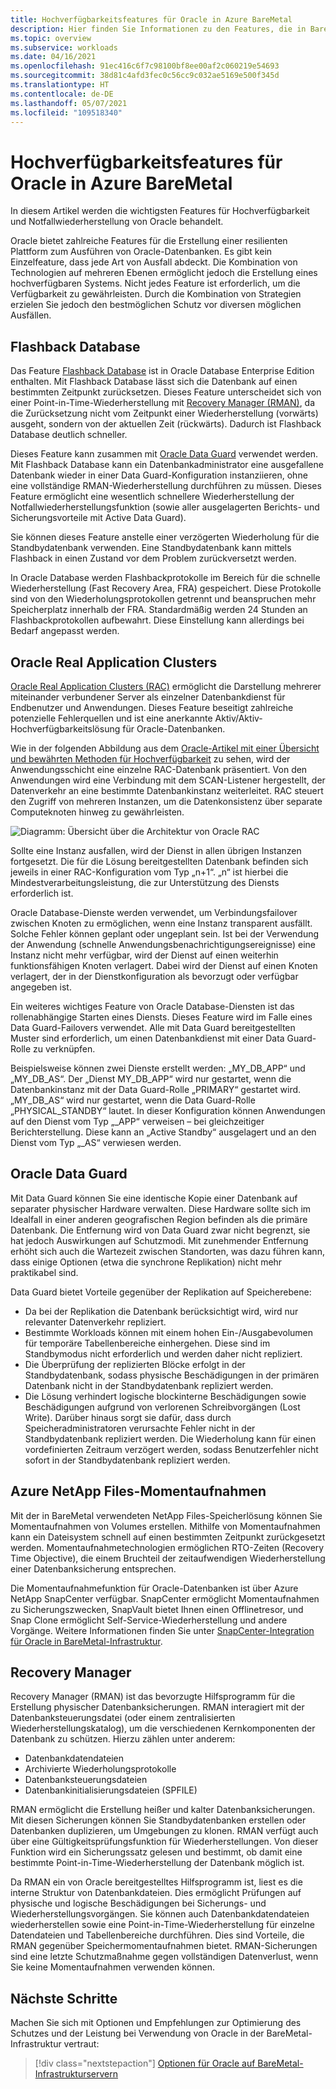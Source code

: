 ```yaml
---
title: Hochverfügbarkeitsfeatures für Oracle in Azure BareMetal
description: Hier finden Sie Informationen zu den Features, die in BareMetal für eine Oracle-Datenbank zur Verfügung stehen.
ms.topic: overview
ms.subservice: workloads
ms.date: 04/16/2021
ms.openlocfilehash: 91ec416c6f7c98100bf8ee00af2c060219e54693
ms.sourcegitcommit: 38d81c4afd3fec0c56cc9c032ae5169e500f345d
ms.translationtype: HT
ms.contentlocale: de-DE
ms.lasthandoff: 05/07/2021
ms.locfileid: "109518340"
---
```

# <a name="high-availability-features-for-oracle-on-azure-baremetal"></a>Hochverfügbarkeitsfeatures für Oracle in Azure BareMetal

In diesem Artikel werden die wichtigsten Features für Hochverfügbarkeit und Notfallwiederherstellung von Oracle behandelt.

Oracle bietet zahlreiche Features für die Erstellung einer resilienten Plattform zum Ausführen von Oracle-Datenbanken. Es gibt kein Einzelfeature, dass jede Art von Ausfall abdeckt. Die Kombination von Technologien auf mehreren Ebenen ermöglicht jedoch die Erstellung eines hochverfügbaren Systems. Nicht jedes Feature ist erforderlich, um die Verfügbarkeit zu gewährleisten. Durch die Kombination von Strategien erzielen Sie jedoch den bestmöglichen Schutz vor diversen möglichen Ausfällen. 

## <a name="flashback-database"></a>Flashback Database

Das Feature [Flashback Database](https://docs.oracle.com/en/database/oracle/oracle-database/21/rcmrf/FLASHBACK-DATABASE.html#GUID-584AC79A-40C5-45CA-8C63-DED3BE3A4511) ist in Oracle Database Enterprise Edition enthalten. Mit Flashback Database lässt sich die Datenbank auf einen bestimmten Zeitpunkt zurücksetzen. Dieses Feature unterscheidet sich von einer Point-in-Time-Wiederherstellung mit [Recovery Manager (RMAN)](https://docs.oracle.com/en/cloud/paas/db-backup-cloud/csdbb/performing-general-restore-and-recovery-operations.html), da die Zurücksetzung nicht vom Zeitpunkt einer Wiederherstellung (vorwärts) ausgeht, sondern von der aktuellen Zeit (rückwärts). Dadurch ist Flashback Database deutlich schneller.
 
Dieses Feature kann zusammen mit [Oracle Data Guard](https://docs.oracle.com/en/database/oracle/oracle-database/19/sbydb/preface.html#GUID-B6209E95-9DA8-4D37-9BAD-3F000C7E3590) verwendet werden. Mit Flashback Database kann ein Datenbankadministrator eine ausgefallene Datenbank wieder in einer Data Guard-Konfiguration instanziieren, ohne eine vollständige RMAN-Wiederherstellung durchführen zu müssen. Dieses Feature ermöglicht eine wesentlich schnellere Wiederherstellung der Notfallwiederherstellungsfunktion (sowie aller ausgelagerten Berichts- und Sicherungsvorteile mit Active Data Guard).
 
Sie können dieses Feature anstelle einer verzögerten Wiederholung für die Standbydatenbank verwenden. Eine Standbydatenbank kann mittels Flashback in einen Zustand vor dem Problem zurückversetzt werden.
 
In Oracle Database werden Flashbackprotokolle im Bereich für die schnelle Wiederherstellung (Fast Recovery Area, FRA) gespeichert. Diese Protokolle sind von den Wiederholungsprotokollen getrennt und beanspruchen mehr Speicherplatz innerhalb der FRA. Standardmäßig werden 24 Stunden an Flashbackprotokollen aufbewahrt. Diese Einstellung kann allerdings bei Bedarf angepasst werden.

## <a name="oracle-real-application-clusters"></a>Oracle Real Application Clusters

[Oracle Real Application Clusters (RAC)](https://docs.oracle.com/en/database/oracle/oracle-database/19/racad/introduction-to-oracle-rac.html#GUID-5A1B02A2-A327-42DD-A1AD-20610B2A9D92) ermöglicht die Darstellung mehrerer miteinander verbundener Server als einzelner Datenbankdienst für Endbenutzer und Anwendungen. Dieses Feature beseitigt zahlreiche potenzielle Fehlerquellen und ist eine anerkannte Aktiv/Aktiv-Hochverfügbarkeitslösung für Oracle-Datenbanken.

Wie in der folgenden Abbildung aus dem [Oracle-Artikel mit einer Übersicht und bewährten Methoden für Hochverfügbarkeit](https://docs.oracle.com/en/database/oracle/oracle-database/19/haovw/ha-features.html) zu sehen, wird der Anwendungsschicht eine einzelne RAC-Datenbank präsentiert. Von den Anwendungen wird eine Verbindung mit dem SCAN-Listener hergestellt, der Datenverkehr an eine bestimmte Datenbankinstanz weiterleitet. RAC steuert den Zugriff von mehreren Instanzen, um die Datenkonsistenz über separate Computeknoten hinweg zu gewährleisten.

![Diagramm: Übersicht über die Architektur von Oracle RAC](media/oracle-high-availability/oracle-real-application-clusters.png)

Sollte eine Instanz ausfallen, wird der Dienst in allen übrigen Instanzen fortgesetzt. Die für die Lösung bereitgestellten Datenbank befinden sich jeweils in einer RAC-Konfiguration vom Typ „n+1“. „n“ ist hierbei die Mindestverarbeitungsleistung, die zur Unterstützung des Diensts erforderlich ist.

Oracle Database-Dienste werden verwendet, um Verbindungsfailover zwischen Knoten zu ermöglichen, wenn eine Instanz transparent ausfällt. Solche Fehler können geplant oder ungeplant sein. Ist bei der Verwendung der Anwendung (schnelle Anwendungsbenachrichtigungsereignisse) eine Instanz nicht mehr verfügbar, wird der Dienst auf einen weiterhin funktionsfähigen Knoten verlagert. Dabei wird der Dienst auf einen Knoten verlagert, der in der Dienstkonfiguration als bevorzugt oder verfügbar angegeben ist.

Ein weiteres wichtiges Feature von Oracle Database-Diensten ist das rollenabhängige Starten eines Diensts. Dieses Feature wird im Falle eines Data Guard-Failovers verwendet. Alle mit Data Guard bereitgestellten Muster sind erforderlich, um einen Datenbankdienst mit einer Data Guard-Rolle zu verknüpfen.

Beispielsweise können zwei Dienste erstellt werden: „MY\_DB\_APP“ und „MY\_DB\_AS“. Der „Dienst MY\_DB\_APP“ wird nur gestartet, wenn die Datenbankinstanz mit der Data Guard-Rolle „PRIMARY“ gestartet wird. „MY\_DB\_AS“ wird nur gestartet, wenn die Data Guard-Rolle „PHYSICAL\_STANDBY“ lautet. In dieser Konfiguration können Anwendungen auf den Dienst vom Typ „\_APP“ verweisen – bei gleichzeitiger Berichterstellung. Diese kann an „Active Standby“ ausgelagert und an den Dienst vom Typ „\_AS“ verwiesen werden.

## <a name="oracle-data-guard"></a>Oracle Data Guard

Mit Data Guard können Sie eine identische Kopie einer Datenbank auf separater physischer Hardware verwalten. Diese Hardware sollte sich im Idealfall in einer anderen geografischen Region befinden als die primäre Datenbank. Die Entfernung wird von Data Guard zwar nicht begrenzt, sie hat jedoch Auswirkungen auf Schutzmodi. Mit zunehmender Entfernung erhöht sich auch die Wartezeit zwischen Standorten, was dazu führen kann, dass einige Optionen (etwa die synchrone Replikation) nicht mehr praktikabel sind.

Data Guard bietet Vorteile gegenüber der Replikation auf Speicherebene:

- Da bei der Replikation die Datenbank berücksichtigt wird, wird nur relevanter Datenverkehr repliziert.
- Bestimmte Workloads können mit einem hohen Ein-/Ausgabevolumen für temporäre Tabellenbereiche einhergehen. Diese sind im Standbymodus nicht erforderlich und werden daher nicht repliziert.
- Die Überprüfung der replizierten Blöcke erfolgt in der Standbydatenbank, sodass physische Beschädigungen in der primären Datenbank nicht in der Standbydatenbank repliziert werden.
- Die Lösung verhindert logische blockinterne Beschädigungen sowie Beschädigungen aufgrund von verlorenen Schreibvorgängen (Lost Write). Darüber hinaus sorgt sie dafür, dass durch Speicheradministratoren verursachte Fehler nicht in der Standbydatenbank repliziert werden.
Die Wiederholung kann für einen vordefinierten Zeitraum verzögert werden, sodass Benutzerfehler nicht sofort in der Standbydatenbank repliziert werden.

## <a name="azure-netapp-files-snapshots"></a>Azure NetApp Files-Momentaufnahmen

Mit der in BareMetal verwendeten NetApp Files-Speicherlösung können Sie Momentaufnahmen von Volumes erstellen. Mithilfe von Momentaufnahmen kann ein Dateisystem schnell auf einen bestimmten Zeitpunkt zurückgesetzt werden. Momentaufnahmetechnologien ermöglichen RTO-Zeiten (Recovery Time Objective), die einem Bruchteil der zeitaufwendigen Wiederherstellung einer Datenbanksicherung entsprechen.

Die Momentaufnahmefunktion für Oracle-Datenbanken ist über Azure NetApp SnapCenter verfügbar. SnapCenter ermöglicht Momentaufnahmen zu Sicherungszwecken, SnapVault bietet Ihnen einen Offlinetresor, und Snap Clone ermöglicht Self-Service-Wiederherstellung und andere Vorgänge. Weitere Informationen finden Sie unter [SnapCenter-Integration für Oracle in BareMetal-Infrastruktur](netapp-snapcenter-integration-oracle-baremetal.md).

## <a name="recovery-manager"></a>Recovery Manager

Recovery Manager (RMAN) ist das bevorzugte Hilfsprogramm für die Erstellung physischer Datenbanksicherungen. RMAN interagiert mit der Datenbanksteuerungsdatei (oder einem zentralisierten Wiederherstellungskatalog), um die verschiedenen Kernkomponenten der Datenbank zu schützen. Hierzu zählen unter anderem:

- Datenbankdatendateien
- Archivierte Wiederholungsprotokolle
- Datenbanksteuerungsdateien
- Datenbankinitialisierungsdateien (SPFILE)

RMAN ermöglicht die Erstellung heißer und kalter Datenbanksicherungen. Mit diesen Sicherungen können Sie Standbydatenbanken erstellen oder Datenbanken duplizieren, um Umgebungen zu klonen. RMAN verfügt auch über eine Gültigkeitsprüfungsfunktion für Wiederherstellungen. Von dieser Funktion wird ein Sicherungssatz gelesen und bestimmt, ob damit eine bestimmte Point-in-Time-Wiederherstellung der Datenbank möglich ist.

Da RMAN ein von Oracle bereitgestelltes Hilfsprogramm ist, liest es die interne Struktur von Datenbankdateien. Dies ermöglicht Prüfungen auf physische und logische Beschädigungen bei Sicherungs- und Wiederherstellungsvorgängen. Sie können auch Datenbankdatendateien wiederherstellen sowie eine Point-in-Time-Wiederherstellung für einzelne Datendateien und Tabellenbereiche durchführen. Dies sind Vorteile, die RMAN gegenüber Speichermomentaufnahmen bietet. RMAN-Sicherungen sind eine letzte Schutzmaßnahme gegen vollständigen Datenverlust, wenn Sie keine Momentaufnahmen verwenden können.

## <a name="next-steps"></a>Nächste Schritte

Machen Sie sich mit Optionen und Empfehlungen zur Optimierung des Schutzes und der Leistung bei Verwendung von Oracle in der BareMetal-Infrastruktur vertraut:

> [!div class="nextstepaction"]
> [Optionen für Oracle auf BareMetal-Infrastrukturservern](options-considerations-high-availability.md)
